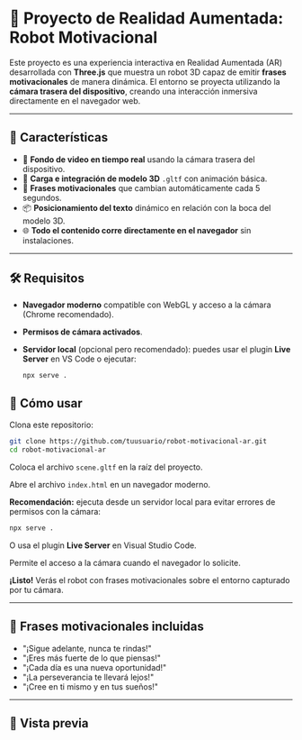 # 🤖 Proyecto de Realidad Aumentada: Robot Motivacional

Este proyecto es una experiencia interactiva en Realidad Aumentada (AR) desarrollada con **Three.js** que muestra un robot 3D capaz de emitir **frases motivacionales** de manera dinámica. El entorno se proyecta utilizando la **cámara trasera del dispositivo**, creando una interacción inmersiva directamente en el navegador web.

---

## 🌟 Características

- 🎥 **Fondo de video en tiempo real** usando la cámara trasera del dispositivo.
- 🤖 **Carga e integración de modelo 3D** `.gltf` con animación básica.
- 💬 **Frases motivacionales** que cambian automáticamente cada 5 segundos.
- 📦 **Posicionamiento del texto** dinámico en relación con la boca del modelo 3D.
- 🌐 **Todo el contenido corre directamente en el navegador** sin instalaciones.

---

## 🛠️ Requisitos

- **Navegador moderno** compatible con WebGL y acceso a la cámara (Chrome recomendado).
- **Permisos de cámara activados**.
- **Servidor local** (opcional pero recomendado): puedes usar el plugin **Live Server** en VS Code o ejecutar:

  ```bash
  npx serve .
  ```

## 🚀 Cómo usar

Clona este repositorio:

```bash
git clone https://github.com/tuusuario/robot-motivacional-ar.git
cd robot-motivacional-ar
```

Coloca el archivo `scene.gltf` en la raíz del proyecto.

Abre el archivo `index.html` en un navegador moderno.

**Recomendación:** ejecuta desde un servidor local para evitar errores de permisos con la cámara:

```bash
npx serve .
```

O usa el plugin **Live Server** en Visual Studio Code.

Permite el acceso a la cámara cuando el navegador lo solicite.

**¡Listo!** Verás el robot con frases motivacionales sobre el entorno capturado por tu cámara.

---

## 💬 Frases motivacionales incluidas

- "¡Sigue adelante, nunca te rindas!"
- "¡Eres más fuerte de lo que piensas!"
- "¡Cada día es una nueva oportunidad!"
- "¡La perseverancia te llevará lejos!"
- "¡Cree en ti mismo y en tus sueños!"

---

## 📸 Vista previa

